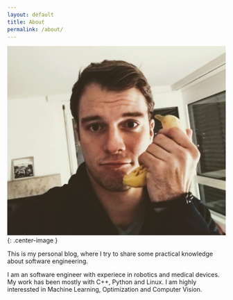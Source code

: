 ```yaml
---
layout: default
title: About
permalink: /about/
---
```


![Myself](/assets/images/about.jpg){: .center-image }

This is my personal blog, where I try to share some practical knowledge about
software engineering.

I am an software engineer with experiece in robotics and medical devices. My 
work has been mostly with C++, Python and Linux. I am highly interessted in
Machine Learning, Optimization and Computer Vision.


